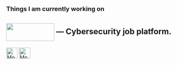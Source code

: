 ### Things I am currently working on

[<img src="https://jobs.cybervie.com/images/logos/gif-cyberlogo.gif" width="128" height="48" align="center">](https://jobs.cybervie.com) — Cybersecurity job platform.  
---

 <img src="http://www.abdulwasey.me/favicon.png" alt="Mohammed Abdul Wasey's DEV Profile" height="30" width="30"> <img src="https://d2fltix0v2e0sb.cloudfront.net/dev-badge.svg" alt="Mohammed Abdul Wasey's DEV Profile" height="30" width="30">
